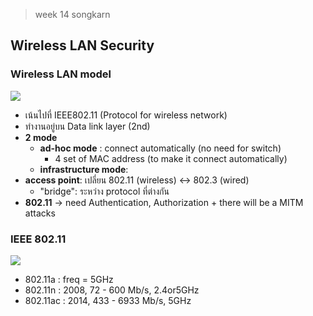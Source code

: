 > week 14 songkarn

## Wireless LAN Security

### Wireless LAN model
![](https://media.discordapp.net/attachments/1014398974649708624/1098061696750321744/image.png)
- เน้นไปที่  IEEE802.11 (Protocol for wireless network)
- ทำงานอยู่บน Data link layer (2nd)
- **2 mode**
	- **ad-hoc mode** : connect automatically (no need for switch)
		 - 4 set of MAC address (to make it connect automatically)
	- **infrastructure mode**:
- **access point**: เปลี่ยน 802.11 (wireless) <-> 802.3 (wired)
	- "bridge": ระหว่าง protocol ที่ต่างกัน
- **802.11** -> need Authentication, Authorization + there will be a MITM attacks

### IEEE 802.11
![](https://media.discordapp.net/attachments/1014398974649708624/1098076331478106252/image.png)
- 802.11a : freq = 5GHz
- 802.11n : 2008, 72 - 600 Mb/s, 2.4or5GHz
- 802.11ac : 2014, 433 - 6933 Mb/s, 5GHz

